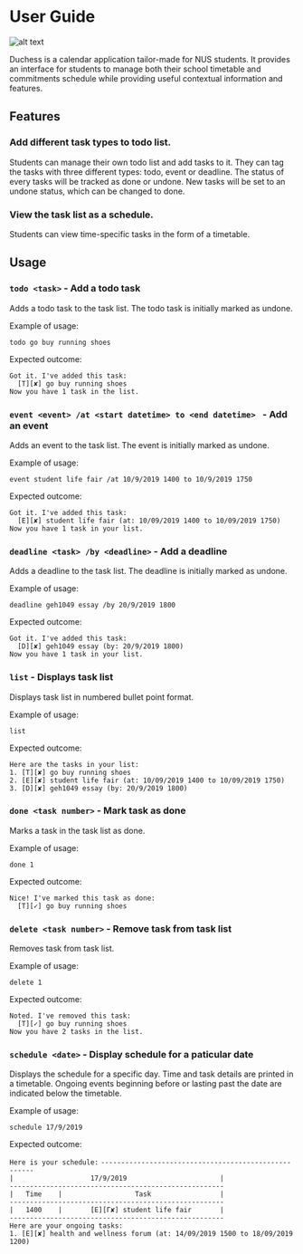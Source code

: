 # User Guide
![alt text](https://github.com/limsiying/main/blob/B-ViewSchedules/docs/images/Ui.PNG)

Duchess is a calendar application tailor-made for NUS students. It provides an interface for students to manage both their school timetable and commitments schedule while providing useful contextual information and features.

## Features 

### Add different task types to todo list.
Students can manage their own todo list and add tasks to it. They can tag the tasks with three different types: todo, event or deadline. The status of every tasks will be tracked as done or undone. New tasks will be set to an undone status, which can be changed to done.

### View the task list as a schedule.
Students can view time-specific tasks in the form of a timetable.

## Usage

### `todo <task>` - Add a todo task

Adds a todo task to the task list. The todo task is initially marked as undone.

Example of usage: 

`todo go buy running shoes`

Expected outcome:

`Got it. I've added this task:`<br />
`  [T][✘] go buy running shoes`<br />
`Now you have 1 task in the list.`

### `event <event> /at <start datetime> to <end datetime> ` - Add an event

Adds an event to the task list. The event is initially marked as undone.

Example of usage: 

`event student life fair /at 10/9/2019 1400 to 10/9/2019 1750`

Expected outcome:

`Got it. I've added this task:`<br />
`  [E][✘] student life fair (at: 10/09/2019 1400 to 10/09/2019 1750)`<br />
`Now you have 1 task in your list.`

### `deadline <task> /by <deadline>` - Add a deadline

Adds a deadline to the task list. The deadline is initially marked as undone.

Example of usage: 

`deadline geh1049 essay /by 20/9/2019 1800`

Expected outcome:

`Got it. I've added this task:`<br />
`  [D][✘] geh1049 essay (by: 20/9/2019 1800)`<br />
`Now you have 1 task in your list.`<br />

### `list` - Displays task list

Displays task list in numbered bullet point format.

Example of usage: 

`list`

Expected outcome:

`Here are the tasks in your list:`<br />
`1. [T][✘] go buy running shoes`<br />
`2. [E][✘] student life fair (at: 10/09/2019 1400 to 10/09/2019 1750)`<br />
`3. [D][✘] geh1049 essay (by: 20/9/2019 1800)`<br />

### `done <task number>` - Mark task as done

Marks a task in the task list as done.

Example of usage: 

`done 1`

Expected outcome:

`Nice! I've marked this task as done:`<br />
`  [T][✓] go buy running shoes`

### `delete <task number>` - Remove task from task list

Removes task from task list.

Example of usage: 

`delete 1`

Expected outcome:

`Noted. I've removed this task:`<br />
`  [T][✓] go buy running shoes`<br />
`Now you have 2 tasks in the list.`

### `schedule <date>` - Display schedule for a paticular date

Displays the schedule for a specific day. Time and task details are printed in a timetable. Ongoing events beginning before or lasting past the date are indicated below the timetable.

Example of usage: 

`schedule 17/9/2019`

Expected outcome:

`Here is your schedule:`
`-----------------------------------------------------`<br />
`|                   17/9/2019                       |`<br />
`-----------------------------------------------------`<br />
`|   Time    |                  Task                 |`<br />
`-----------------------------------------------------`<br />
`|   1400    |       [E][Γ✘] student life fair       |`<br />
`-----------------------------------------------------`<br />
`Here are your ongoing tasks:`<br />
`1. [E][✘] health and wellness forum (at: 14/09/2019 1500 to 18/09/2019 1200)`